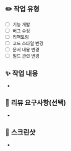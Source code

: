 ## ✏️ 작업 유형
- [ ] 기능 개발
- [ ] 버그 수정
- [ ] 리팩토링
- [ ] 코드 스타일 변경
- [ ] 문서 내용 변경
- [ ] 빌드 관련 변경

## ✨ 작업 내용
-

## 💬 리뷰 요구사항(선택)
-

## 📸 스크린샷
-
